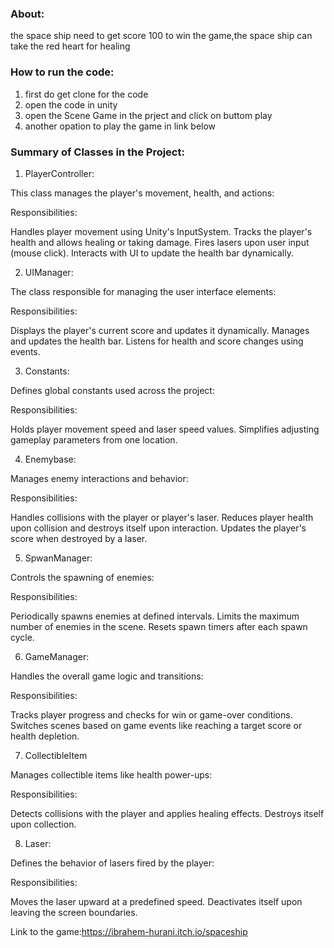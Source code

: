 ### About:
the space ship need to get score 100 to win the game,the space ship can take the red heart for healing 
### How to run the code:
1. first do get clone for the code
2. open the code in unity
3. open the Scene Game in the prject and click on buttom play
4. another opation to play the game in link below
### Summary of Classes in the Project:
1. PlayerController:

 This class manages the player's movement, health, and actions:

Responsibilities:

 Handles player movement using Unity's InputSystem.
 Tracks the player's health and allows healing or taking damage.
 Fires lasers upon user input (mouse click).
 Interacts with UI to update the health bar dynamically.

2. UIManager:

 The class responsible for managing the user interface elements:

Responsibilities:

 Displays the player's current score and updates it dynamically.
 Manages and updates the health bar.
 Listens for health and score changes using events.

3. Constants:

 Defines global constants used across the project:

 Responsibilities:

 Holds player movement speed and laser speed values.
 Simplifies adjusting gameplay parameters from one location.

4. Enemybase:

 Manages enemy interactions and behavior:

 Responsibilities:

 Handles collisions with the player or player's laser.
 Reduces player health upon collision and destroys itself upon interaction.
 Updates the player's score when destroyed by a laser.

5. SpwanManager:

 Controls the spawning of enemies:

 Responsibilities:

 Periodically spawns enemies at defined intervals.
 Limits the maximum number of enemies in the scene.
 Resets spawn timers after each spawn cycle.

6. GameManager:

 Handles the overall game logic and transitions:

 Responsibilities:
 
 Tracks player progress and checks for win or game-over conditions.
 Switches scenes based on game events like reaching a target score or health depletion.

7. CollectibleItem

 Manages collectible items like health power-ups:

 Responsibilities:

 Detects collisions with the player and applies healing effects.
 Destroys itself upon collection.

8. Laser:

Defines the behavior of lasers fired by the player:

Responsibilities:

Moves the laser upward at a predefined speed.
Deactivates itself upon leaving the screen boundaries.

Link to the game:https://ibrahem-hurani.itch.io/spaceship
